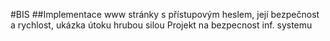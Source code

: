 #BIS
##Implementace www stránky s přístupovým heslem, její bezpečnost a rychlost, ukázka útoku hrubou silou 
Projekt na bezpecnost inf. systemu
